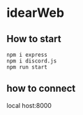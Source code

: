 # idearWeb
## How to start
```
npm i express
npm i discord.js
npm run start
```
## how to connect
local host:8000
